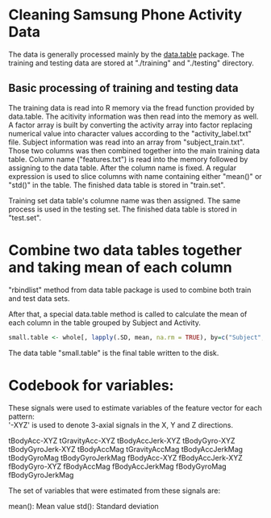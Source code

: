 # Cleaning Samsung Phone Activity Data

The data is generally processed mainly by the
[data.table](https://github.com/Rdatatable/data.table/wiki)  package. The
training and testing data are stored at "./training" and "./testing" directory.

## Basic processing of training and testing data

The training data is read into R memory via the fread function provided by
data.table. The acitivity information was then read into the memory as
well. A factor array is built by converting the activity array into factor
replacing numerical value into character values according to the
"activity\_label.txt" file. Subject information was read into an array from
"subject\_train.txt". Those two columns was then combined together into the main
training data table. Column name ("features.txt") is read into the
memory followed by assigning to the data table. After the column name is
fixed. A regular expression is used to slice columns with name containing either
"mean()" or "std()" in the table. The finished data table is stored in "train.set".

Training set data table's columne name was then assigned. The same
process is used in the testing set. The finished data table is stored in "test.set".

# Combine two data tables together and taking mean of each column
"rbindlist" method from data table package is used to combine both train and
test data sets.

After that, a special data.table method is called to calculate the mean of each
column in the table grouped by Subject and Activity.

```r
small.table <- whole[, lapply(.SD, mean, na.rm = TRUE), by=c("Subject", "Activity")]
```

The data table "small.table" is the final table written to the disk.


# Codebook for variables:


These signals were used to estimate variables of the feature vector for each pattern:  
'-XYZ' is used to denote 3-axial signals in the X, Y and Z directions.

tBodyAcc-XYZ
tGravityAcc-XYZ
tBodyAccJerk-XYZ
tBodyGyro-XYZ
tBodyGyroJerk-XYZ
tBodyAccMag
tGravityAccMag
tBodyAccJerkMag
tBodyGyroMag
tBodyGyroJerkMag
fBodyAcc-XYZ
fBodyAccJerk-XYZ
fBodyGyro-XYZ
fBodyAccMag
fBodyAccJerkMag
fBodyGyroMag
fBodyGyroJerkMag

The set of variables that were estimated from these signals are: 

mean(): Mean value
std(): Standard deviation

